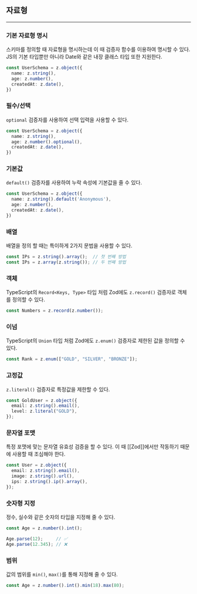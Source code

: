 ## 자료형
---
### 기본 자료형 명시
스키마를 정의할 때 자료형을 명시하는데 이 때 검증자 함수를 이용하여 명시할 수 있다.
JS의 기본 타입뿐만 아니라 Date와 같은 내장 클래스 타입 또한 지원한다.

```ts
const UserSchema = z.object({
  name: z.string(),
  age: z.number(),
  createdAt: z.date(),
})
```

### 필수/선택
`optional` 검증자를 사용하여 선택 입력을 사용할 수 있다.

```ts
const UserSchema = z.object({
  name: z.string(),
  age: z.number().optional(),
  createdAt: z.date(),
})
```

### 기본값
`default()` 검증자를 사용하여 누락 속성에 기본값을 줄 수 있다.

```ts
const UserSchema = z.object({
  name: z.string().default('Anonymous'),
  age: z.number(),
  createdAt: z.date(),
})
```

### 배열
배열을 정의 할 때는 특이하게 2가지 문법을 사용할 수 있다.

```ts
const IPs = z.string().array();  // 첫 번째 방법
const IPs = z.array(z.string()); // 두 번째 방법
```

### 객체
TypeScript의 `Record<Keys, Type>` 타입 처럼 Zod에도 `z.record()` 검증자로 객체를 정의할 수 있다.

```ts
const Numbers = z.record(z.number());
```

### 이넘
TypeScript의 `Union` 타입 처럼 Zod에도 `z.enum()` 검증자로 제한된 값을 정의할 수 있다.

```ts
const Rank = z.enum(["GOLD", "SILVER", "BRONZE"]);
```

### 고정값
`z.literal()` 검증자로 특정값을 제한할 수 있다.

```ts
const GoldUser = z.object({
  email: z.string().email(),
  level: z.literal("GOLD"),
});
```

### 문자열 포맷
특정 포맷에 맞는 문자열 유효성 검증을 할 수 있다.
이 때 [[Zod]]에서만 작동하기 때문에 사용할 때 조심해야 한다.

```ts
const User = z.object({
  email: z.string().email(),
  image: z.string().url(),
  ips: z.string().ip().array(),
});
```

### 숫자형 지정
정수, 실수와 같은 숫자의 타입을 지정해 줄 수 있다.
```ts
const Age = z.number().int(); 

Age.parse(12);     // ✅
Age.parse(12.345); // ❌ 
```

### 범위 
값의 범위를 `min()`, `max()`를 통해 지정해 줄 수 있다.

```ts
const Age = z.number().int().min(18).max(80);
```
